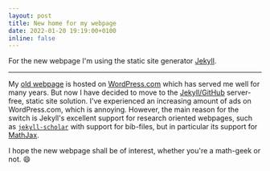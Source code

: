 ```yaml
---
layout: post
title: New home for my webpage
date: 2022-01-20 19:19:00+0100
inline: false
---
```


For the new webpage I'm using the static site generator [Jekyll](https://jekyllrb.com/).

***

My [old webpage](https://klasmodin.wordpress.com) is hosted on [WordPress.com](https://www.wordpress.com) which has served me well for many years. But now I have decided to move to the [Jekyll/GitHub](https://docs.github.com/en/pages/setting-up-a-github-pages-site-with-jekyll/about-github-pages-and-jekyll) server-free, static site solution. I've experienced an increasing amount of ads on WordPress.com, which is annoying.
However, the main reason for the switch is Jekyll's excellent support for research oriented webpages, such as [`jekyll-scholar`](https://github.com/inukshuk/jekyll-scholar) with support for bib-files, but in particular its support for [MathJax](https://www.mathjax.org/).

I hope the new webpage shall be of interest, whether you're a math-geek or not. :smile: 
